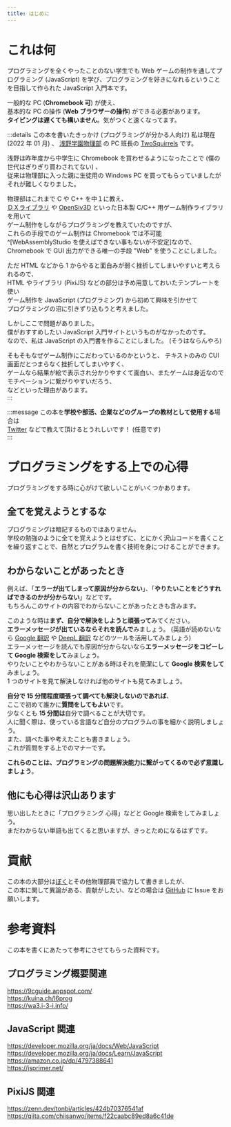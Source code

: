 ```yaml
---
title: はじめに
---
```


# これは何

プログラミングを全くやったことのない学生でも Web ゲームの制作を通してプログラミング (JavaScript) を学び、プログラミングを好きになれるということを目指して作られた JavaScript 入門本です。  
  
一般的な PC (**Chromebook 可**) が使え、  
基本的な PC の操作 (**Web ブラウザーの操作**) ができる必要があります。  
**タイピングは遅くても構いません**。気がつくと速くなってます。  

:::details この本を書いたきっかけ (プログラミングが分かる人向け)
私は現在 (2022 年 01 月) 、 [浅野学園物理部](https://asanobuturi.github.io/) の PC 班長の [TwoSquirrels](https://github.com/TwoSquirrels) です。  
  
浅野は昨年度から中学生に Chromebook を買わせるようになったことで (僕の世代はぎりぎり買わされてない) 、  
従来は物理部に入った親に生徒用の Windows PC を買ってもらっていましたがそれが難しくなりました。  
  
物理部はこれまで C や C++ を中１に教え、  
[ＤＸライブラリ](//dxlib.xsrv.jp/) や [OpenSiv3D](//siv3d.github.io/ja-jp/) といった日本製 C/C++ 用ゲーム制作ライブラリを用いて  
ゲーム制作をしながらプログラミングを教えていたのですが、  
これらの手段でのゲーム制作は Chromebook では不可能^[WebAssemblyStudio を使えばできない事もないが不安定]なので、  
Chromebook で GUI 出力ができる唯一の手段 "Web" を使うことにしました。  
  
ただ HTML などから 1 からやると面白みが弱く挫折してしまいやすいと考えられるので、  
HTML やライブラリ (PixiJS) などの部分は予め用意しておいたテンプレートを使い  
ゲーム制作を JavaScript (プログラミング) から初めて興味を引かせて  
プログラミングの沼に引きずり込もうと考えました。  
  
しかしここで問題がありました。  
僕がおすすめしたい JavaScript 入門サイトというものがなかったのです。  
なので、私は JavaScript の入門書を作ることにしました。 (そうはならんやろ)  
  
そもそもなぜゲーム制作にこだわっているのかというと、 
テキストのみの CUI 画面だとつまらなく挫折してしまいやすく、  
ゲームなら結果が絵で表示され分かりやすくて面白い、またゲームは身近なのでモチベーションに繋がりやすいだろう、  
などといった理由があります。  
:::

:::message
この本を**学校や部活、企業などのグループの教材として使用する**場合は  
[Twitter](//twitter.com/TwoSquirrels) などで教えて頂けるとうれしいです！ (任意です)  
:::

# プログラミングをする上での心得

プログラミングをする時に心がけて欲しいことがいくつかあります。  

## 全てを覚えようとするな

プログラミングは暗記するものではありません。  
学校の勉強のように全てを覚えようとはせずに、とにかく沢山コードを書くことを繰り返すことで、自然とプログラムを書く技術を身につけることができます。  

## わからないことがあったとき

例えば、「**エラーが出てしまって原因が分からない**」、「**やりたいことをどうすればできるのかが分からない**」などです。  
もちろんこのサイトの内容でわからないことがあったときも含みます。  
  
このような時は**まず、自分で解決をしようと頑張って**みてください。  
**エラーメッセージが出ているならそれを読んで**みましょう。 (英語が読めないなら [Google 翻訳](//translate.google.com/) や [DeepL 翻訳](//deepl.com/) などのツールを活用してみましょう)  
エラーメッセージを読んでも原因が分からないなら**エラーメッセージをコピーして Google 検索をして**みましょう。  
やりたいことやわからないことがある時はそれを簡潔にして **Google 検索をして**みましょう。  
1 つのサイトを見て解決しなければ他のサイトも見てみましょう。  
  
**自分で 15 分間程度頑張って調べても解決しないのであれば**、  
ここで初めて誰かに**質問をしてもよい**です。  
少なくとも **15 分間は**自分で調べることが大切です。  
人に聞く際は、使っている言語など自分のプログラムの事を細かく説明しましょう。  
また、調べた事や考えたことも書きましょう。  
これが質問をする上でのマナーです。  
  
**これらのことは、プログラミングの問題解決能力に繋がってくるので必ず意識しましょう**。  

## 他にも心得は沢山あります

思い出したときに「プログラミング 心得」などと Google 検索をしてみましょう。  
まだわからない単語も出てくると思いますが、きっとためになるはずです。  

# 貢献

この本の大部分は[ぼく](//github.com/TwoSquirrels)とその他物理部員で協力して書きましたが、  
この本に関して異論がある、貢献がしたい、などの場合は [GitHub](//github.com/TwoSquirrels/zenn/tree/main/books/8e63d8e7692b71) に Issue をお願いします。  

# 参考資料

この本を書くにあたって参考にさせてもらった資料です。  

## プログラミング概要関連

https://9cguide.appspot.com/  
https://kuina.ch/l6prog  
https://wa3.i-3-i.info/  

## JavaScript 関連

https://developer.mozilla.org/ja/docs/Web/JavaScript  
https://developer.mozilla.org/ja/docs/Learn/JavaScript  
https://amazon.co.jp/dp/4797388641  
https://jsprimer.net/  

## PixiJS 関連

https://zenn.dev/tonbi/articles/424b70376541af  
https://qiita.com/chiisanwo/items/f22caabc89ed8a6c41de  
